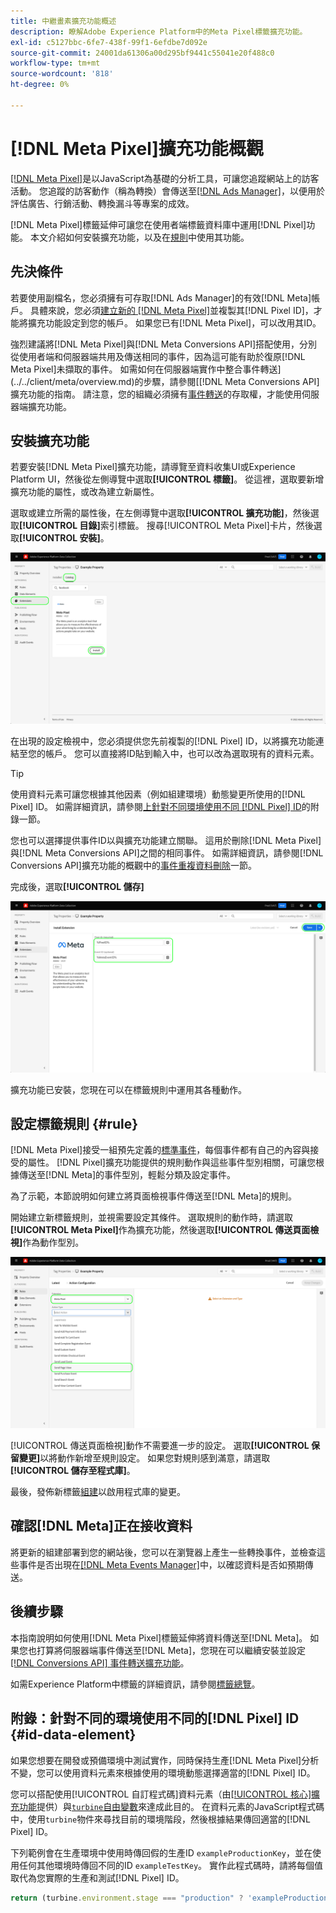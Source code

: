 ```yaml
---
title: 中繼畫素擴充功能概述
description: 瞭解Adobe Experience Platform中的Meta Pixel標籤擴充功能。
exl-id: c5127bbc-6fe7-438f-99f1-6efdbe7d092e
source-git-commit: 24001da61306a00d295bf9441c55041e20f488c0
workflow-type: tm+mt
source-wordcount: '818'
ht-degree: 0%

---
```


# [!DNL Meta Pixel]擴充功能概觀

[[!DNL Meta Pixel]](https://developers.facebook.com/docs/meta-pixel/)是以JavaScript為基礎的分析工具，可讓您追蹤網站上的訪客活動。 您追蹤的訪客動作（稱為轉換）會傳送至[[!DNL Ads Manager]](https://www.facebook.com/business/tools/ads-manager)，以便用於評估廣告、行銷活動、轉換漏斗等專案的成效。

[!DNL Meta Pixel]標籤延伸可讓您在使用者端標籤資料庫中運用[!DNL Pixel]功能。 本文介紹如何安裝擴充功能，以及在[規則](../../../ui/managing-resources/rules.md)中使用其功能。

## 先決條件

若要使用副檔名，您必須擁有可存取[!DNL Ads Manager]的有效[!DNL Meta]帳戶。 具體來說，您必須[建立新的 [!DNL Meta Pixel]](https://www.facebook.com/business/help/952192354843755)並複製其[!DNL Pixel ID]，才能將擴充功能設定到您的帳戶。 如果您已有[!DNL Meta Pixel]，可以改用其ID。

強烈建議將[!DNL Meta Pixel]與[!DNL Meta Conversions API]搭配使用，分別從使用者端和伺服器端共用及傳送相同的事件，因為這可能有助於復原[!DNL Meta Pixel]未擷取的事件。 如需如何在伺服器端實作中整合事件轉送](../../client/meta/overview.md)的步驟，請參閱[[!DNL Meta Conversions API] 擴充功能的指南。 請注意，您的組織必須擁有[事件轉送](../../../ui/event-forwarding/overview.md)的存取權，才能使用伺服器端擴充功能。

## 安裝擴充功能

若要安裝[!DNL Meta Pixel]擴充功能，請導覽至資料收集UI或Experience Platform UI，然後從左側導覽中選取&#x200B;**[!UICONTROL 標籤]**。 從這裡，選取要新增擴充功能的屬性，或改為建立新屬性。

選取或建立所需的屬性後，在左側導覽中選取&#x200B;**[!UICONTROL 擴充功能]**，然後選取&#x200B;**[!UICONTROL 目錄]**&#x200B;索引標籤。 搜尋[!UICONTROL Meta Pixel]卡片，然後選取&#x200B;**[!UICONTROL 安裝]**。

![正在資料收集UI中選取[!UICONTROL Meta Pixel]延伸的[!UICONTROL 安裝]按鈕。](../../../images/extensions/client/meta/install.png)

在出現的設定檢視中，您必須提供您先前複製的[!DNL Pixel] ID，以將擴充功能連結至您的帳戶。 您可以直接將ID貼到輸入中，也可以改為選取現有的資料元素。

>[!TIP]
>
>使用資料元素可讓您根據其他因素（例如組建環境）動態變更所使用的[!DNL Pixel] ID。 如需詳細資訊，請參閱[上針對不同環境使用不同 [!DNL Pixel] ID](#id-data-element)的附錄一節。

您也可以選擇提供事件ID以與擴充功能建立關聯。 這用於刪除[!DNL Meta Pixel]與[!DNL Meta Conversions API]之間的相同事件。 如需詳細資訊，請參閱[!DNL Conversions API]擴充功能的概觀中的[事件重複資料刪除](../../server/meta/overview.md#event-deduplication)一節。

完成後，選取&#x200B;**[!UICONTROL 儲存]**

![擴充功能組態檢視中作為資料元素提供的[!DNL Pixel] ID。](../../../images/extensions/client/meta/configure.png)

擴充功能已安裝，您現在可以在標籤規則中運用其各種動作。

## 設定標籤規則 {#rule}

[!DNL Meta Pixel]接受一組預先定義的[標準事件](https://www.facebook.com/business/help/402791146561655)，每個事件都有自己的內容與接受的屬性。 [!DNL Pixel]擴充功能提供的規則動作與這些事件型別相關，可讓您根據傳送至[!DNL Meta]的事件型別，輕鬆分類及設定事件。

為了示範，本節說明如何建立將頁面檢視事件傳送至[!DNL Meta]的規則。

開始建立新標籤規則，並視需要設定其條件。 選取規則的動作時，請選取&#x200B;**[!UICONTROL Meta Pixel]**&#x200B;作為擴充功能，然後選取&#x200B;**[!UICONTROL 傳送頁面檢視]**&#x200B;作為動作型別。

![正在為資料收集UI中的規則選取[!UICONTROL 傳送頁面檢視]動作型別。](../../../images/extensions/client/meta/select-action.png)

[!UICONTROL 傳送頁面檢視]動作不需要進一步的設定。 選取&#x200B;**[!UICONTROL 保留變更]**&#x200B;以將動作新增至規則設定。 如果您對規則感到滿意，請選取&#x200B;**[!UICONTROL 儲存至程式庫]**。

最後，發佈新標籤[組建](../../../ui/publishing/builds.md)以啟用程式庫的變更。

## 確認[!DNL Meta]正在接收資料

將更新的組建部署到您的網站後，您可以在瀏覽器上產生一些轉換事件，並檢查這些事件是否出現在[[!DNL Meta Events Manager]](https://www.facebook.com/business/help/898185560232180)中，以確認資料是否如預期傳送。

## 後續步驟

本指南說明如何使用[!DNL Meta Pixel]標籤延伸將資料傳送至[!DNL Meta]。 如果您也打算將伺服器端事件傳送至[!DNL Meta]，您現在可以繼續安裝並設定[[!DNL Conversions API] 事件轉送擴充功能](../../server/meta/overview.md)。

如需Experience Platform中標籤的詳細資訊，請參閱[標籤總覽](../../../home.md)。

## 附錄：針對不同的環境使用不同的[!DNL Pixel] ID {#id-data-element}

如果您想要在開發或預備環境中測試實作，同時保持生產[!DNL Meta Pixel]分析不變，您可以使用資料元素來根據使用的環境動態選擇適當的[!DNL Pixel] ID。

您可以搭配使用[!UICONTROL 自訂程式碼]資料元素（由[[!UICONTROL 核心]擴充功能](../core/overview.md)提供）與[`turbine`自由變數](../../../extension-dev/turbine.md)來達成此目的。 在資料元素的JavaScript程式碼中，使用`turbine`物件來尋找目前的環境階段，然後根據結果傳回適當的[!DNL Pixel] ID。

下列範例會在生產環境中使用時傳回假的生產ID `exampleProductionKey`，並在使用任何其他環境時傳回不同的ID `exampleTestKey`。 實作此程式碼時，請將每個值取代為您實際的生產和測試[!DNL Pixel] ID。

```js
return (turbine.environment.stage === "production" ? 'exampleProductionKey' : 'exampleTestKey');
```
